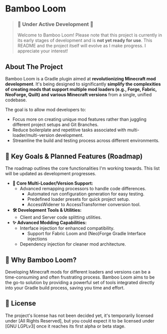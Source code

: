 # Bamboo Loom

> ### 🚧 **Under Active Development** 🚧
> Welcome to Bamboo Loom! Please note that this project is currently in its early stages of development and is **not yet ready for use**. This README and the
> project itself will evolve as I make progress. I appreciate your interest!

## About The Project

Bamboo Loom is a Gradle plugin aimed at **revolutionizing Minecraft mod development**.
It's being designed to significantly **simplify the complexities of creating mods that support multiple mod loaders (e.g., Forge, Fabric, NeoForge, Quilt) and
various Minecraft versions** from a single, unified codebase.

The goal is to allow mod developers to:

* Focus more on creating unique mod features rather than juggling different project setups and Git Branches.
* Reduce boilerplate and repetitive tasks associated with multi-loader/multi-version development.
* Streamline the build and testing process across different environments.

## 🎯 Key Goals & Planned Features (Roadmap)

The roadmap outlines the core functionalities I'm working towards. This list will be updated as development progresses.

* **🧩 Core Multi-Loader/Version Support:**
  * Advanced remapping processors to handle code differences.
    * Automated run configuration generation for easy testing.
    * Predefined loader presets for quick project setup.
    * AccessWidener to AccessTransformer conversion tool.
* **🛠️ Development Tools & Utilities:**
  * Client and Server code splitting utilities.
* **✨ Advanced Modding Capabilities:**
  * Interface injection for enhanced compatibility.
    * Support for Fabric Loom and (Neo)Forge Gradle Interface injections
  * Dependency injection for cleaner mod architecture.

## 🤔 Why Bamboo Loom?

Developing Minecraft mods for different loaders and versions can be a time-consuming and often frustrating process. Bamboo Loom aims to be the go-to solution by
providing a powerful set of tools integrated directly into your Gradle build process, saving you time and effort.

## 📜 License

The project's license has not been decided yet, it's temporarily licensed under [All Rights Reserved],
but you could expect it to be licensed under [GNU LGPLv3] once it reaches its first alpha or beta stage.